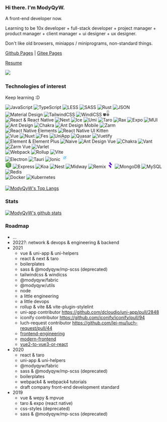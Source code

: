 <!--
**ModyQyW/ModyQyW** is a ✨ _special_ ✨ repository because its `README.md` (this file) appears on your GitHub profile.

Here are some ideas to get you started:

- 🔭 I’m currently working on ...
- 🌱 I’m currently learning ...
- 👯 I’m looking to collaborate on ...
- 🤔 I’m looking for help with ...
- 💬 Ask me about ...
- 📫 How to reach me: ...
- 😄 Pronouns: ...
- ⚡ Fun fact: ...
-->

### Hi there. I'm ModyQyW.

A front-end developer now.

Learning to be 10x developer + full-stack developer + project manager + product manager + client manager + ui designer + ux designer.

Don't like old browsers, miniapps / miniprograms, non-standard things.

[Github Pages](https://modyqyw.github.io) | [Gitee Pages](https://modyqyw.gitee.io) 

[Resume](https://modyqyw.github.io/resume/)

![](https://visitor-badge.glitch.me/badge?page_id=ModyQyW.ModyQyW)

### Technologies of interest

Keep learning :D

<img
  width="20"
  height="20"
  src="https://seekicon.com/free-icon-download/javascript_3.svg"
  alt="JavaScript"
  title="JavaScript"
/>
<img
  width="20"
  height="20"
  src="https://seekicon.com/free-icon-download/typescript_2.svg"
  alt="TypeScript"
  title="TypeScript"
/>
<img
  width="20"
  height="20"
  src="https://seekicon.com/free-icon-download/less_4.svg"
  alt="LESS"
  title="LESS"
/>
<img
  width="20"
  height="20"
  src="https://seekicon.com/free-icon-download/sass_4.svg"
  alt="SASS"
  title="SASS"
/>
<img
  width="20"
  height="20"
  src="https://seekicon.com/free-icon-download/rust_1.svg"
  alt="Rust"
  title="Rust"
/>
<img
  width="20"
  height="20"
  src="https://seekicon.com/free-icon-download/json_2.svg"
  alt="JSON"
  title="JSON"
/>
<br />
<img
  width="20"
  height="20"
  src="https://seekicon.com/free-icon-download/material-design_1.svg"
  alt="Material Design"
  title="Material Design"
/>
<img
  width="20"
  height="20"
  src="https://seekicon.com/free-icon-download/tailwindcss_1.svg"
  alt="TailwindCSS"
  title="TailwindCSS"
/>
<img
  width="20"
  height="20"
  src="https://windicss.org/assets/logo.svg"
  alt="WindiCSS"
  title="WindiCSS"
/>
<img
  width="20"
  height="20"
  src="https://raw.githubusercontent.com/antfu/unocss/main/playground/public/icon-gray.svg"
  alt="UnoCSS"
  title="UnoCSS"
/>
<br />
<img
  width="20"
  height="20"
  src="https://seekicon.com/free-icon-download/reactjs_1.svg"
  alt="React & React Native"
  title="React & React Native"
/>
<img
  width="20"
  height="20"
  src="https://seekicon.com/free-icon-download/next-js_1.svg"
  alt="Next"
  title="Next"
/>
<img
  width="20"
  height="20"
  src="https://ice.work/img/logo.png"
  alt="Ice"
  title="Ice"
/>
<img
  width="20"
  height="20"
  src="https://avatars.githubusercontent.com/u/33895495?s=200&v=4"
  alt="Umi"
  title="Umi"
/>
<img
  width="20"
  height="20"
  src="https://taro-ui.aotu.io/img/logo-taro.png"
  alt="Taro"
  title="Taro"
/>
<img
  width="20"
  height="20"
  src="https://img.alicdn.com/tfs/TB1H2Kcb1H2gK0jSZFEXXcqMpXa-70-72.png"
  alt="Rax"
  title="Rax"
/>
<img
  width="20"
  height="20"
  src="https://github.com/expo/expo/raw/master/.github/resources/banner.png"
  alt="Expo"
  title="Expo"
/>
<img
  width="20"
  height="20"
  src="https://seekicon.com/free-icon-download/material-ui_1.svg"
  alt="MUI"
  title="MUI"
/>
<img
  width="20"
  height="20"
  src="https://seekicon.com/free-icon-download/ant-design_2.svg"
  alt="Ant Design"
  title="Ant Design"
/>
<img
  width="20"
  height="20"
  src="https://avatars.githubusercontent.com/u/54212428?s=200&v=4"
  alt="Chakra"
  title="Chakra"
/>
<img
  width="20"
  height="20"
  src="https://gw.alipayobjects.com/zos/bmw-prod/cadedaff-8c88-4af2-870f-0574d322761c.svg"
  alt="Ant Design Mobile"
  title="Ant Design Mobile"
/>
<img
  width="20"
  height="20"
  src="https://zarm.design/images/logo.1a6cfc30.svg"
  alt="Zarm"
  title="Zarm"
/>
<img
  width="20"
  height="20"
  src="https://user-images.githubusercontent.com/5962998/65694309-a825f000-e043-11e9-8382-db0dba0851e3.png"
  alt="React Native Elements"
  title="React Native Elements"
/>
<img
  width="20"
  height="20"
  src="https://github.com/akveo/react-native-ui-kitten/blob/master/src/showcases/assets/icon.png?raw=true"
  alt="React Native UI Kitten"
  title="React Native UI Kitten"
/>
<br />
<img
  width="20"
  height="20"
  src="https://seekicon.com/free-icon-download/vue_2.svg"
  alt="Vue"
  title="Vue"
/>
<img
  width="20"
  height="20"
  src="https://seekicon.com/free-icon-download/nuxt_1.svg"
  alt="Nuxt"
  title="Nuxt"
/>
<img
  width="20"
  height="20"
  src="https://winixt.gitee.io/fesjs/logo.png"
  alt="Fes"
  title="Fes"
/>
<img
  width="20"
  height="20"
  src="https://img-cdn-aliyun.dcloud.net.cn/stream/icon/__UNI__HelloUniApp.png"
  alt="UniApp"
  title="UniApp"
/>
<img
  width="20"
  height="20"
  src="https://cdn.quasar.dev/logo-v2/svg/logo.svg"
  alt="Quasar"
  title="Quasar"
/>
<img
  width="20"
  height="20"
  src="https://cdn.vuetifyjs.com/docs/images/logos/vuetify-logo-light.svg"
  alt="Vuetify"
  title="Vuetify"
/>
<img
  width="20"
  height="20"
  src="https://seekicon.com/free-icon-download/element_1.svg"
  alt="Element & Element Plus"
  title="Element & Element Plus"
/>
<img
  width="20"
  height="20"
  src="https://www.naiveui.com/assets/naivelogo.93278402.svg"
  alt="Naive"
  title="Naive"
/>
<img
  width="20"
  height="20"
  src="https://aliyuncdn.antdv.com/v2/assets/logo.1ef800a8.svg"
  alt="Ant Design Vue"
  title="Ant Design Vue"
/>
<img
  width="20"
  height="20"
  src="https://avatars.githubusercontent.com/u/54212428?s=200&v=4"
  alt="Chakra"
  title="Chakra"
/>
<img
  width="20"
  height="20"
  src="https://img01.yzcdn.cn/vant/logo.png"
  alt="Vant"
  title="Vant"
/>
<img
  width="20"
  height="20"
  src="https://zarm.design/images/logo.1a6cfc30.svg"
  alt="Zarm Vue"
  title="Zarm Vue"
/>
<img
  width="20"
  height="20"
  src="https://varlet.gitee.io/varlet-ui/varlet_icon.png"
  alt="Varlet"
  title="Varlet"
/>
<br />
<img
  width="20"
  height="20"
  src="https://seekicon.com/free-icon-download/webpack_2.svg"
  alt="Webpack"
  title="Webpack"
/>
<img
  width="20"
  height="20"
  src="https://seekicon.com/free-icon-download/rollup_1.svg"
  alt="Rollup"
  title="Rollup"
/>
<img
  width="20"
  height="20"
  src="https://vitejs.dev/logo.svg"
  alt="Vite"
  title="Vite"
/>
<br />
<img
  width="20"
  height="20"
  src="https://seekicon.com/free-icon-download/electron_2.svg"
  alt="Electron"
  title="Electron"
/>
<img
  width="20"
  height="20"
  src="https://avatars.githubusercontent.com/u/54536011?s=200&v=4"
  alt="Tauri"
  title="Tauri"
/>
<img
  width="20"
  height="20"
  src="https://seekicon.com/free-icon-download/ionic_3.svg"
  alt="Ionic"
  title="Ionic"
/>
<img
  width="20"
  height="20"
  src="https://github.com/ionic-team/capacitor/blob/main/ios-template/App/App/Assets.xcassets/AppIcon.appiconset/AppIcon-40x40@3x.png?raw=true"
  alt="Capacitor"
  title="Capacitor"
/>
<br />
<img
   width="20"
   height="20"
   src="https://raw.githubusercontent.com/github/explore/8be26d91eb231fec0b8856359979ac09f27173fd/topics/nodejs/nodejs.png"
   alt="Node"
   title="Node"
/>
<img
   width="20"
   height="20"
   src="https://seekicon.com/free-icon-download/express_1.svg"
   alt="Express"
   title="Express"
/>
<img
   width="20"
   height="20"
   src="https://seekicon.com/free-icon-download/koa_1.svg"
   alt="Koa"
   title="Koa"
/>
<img
   width="20"
   height="20"
   src="https://d33wubrfki0l68.cloudfront.net/e937e774cbbe23635999615ad5d7732decad182a/26072/logo-small.ede75a6b.svg"
   alt="Nest"
   title="Nest"
/>
<img
   width="20"
   height="20"
   src="https://gw.alicdn.com/tfs/TB1eGsrk79l0K4jSZFKXXXFjpXa-347-340.png"
   alt="Midway"
   title="Midway"
/>
<img
   width="20"
   height="20"
   src="https://avatars.githubusercontent.com/u/64235328?s=200&v=4"
   alt="Remix"
   title="Remix"
/>
<img
   width="20"
   height="20"
   src="https://raw.githubusercontent.com/blitz-js/art/master/svg-transparent-bg.svg"
   alt="Blitz"
   title="Blitz"
/>
<img
  width="20"
  height="20"
  src="https://www.mongodb.com/assets/images/global/favicon.ico"
  alt="MongoDB"
  title="MongoDB"
/>
<img
  width="20"
  height="20"
  src="https://seekicon.com/free-icon-download/mysql_2.svg"
  alt="MySQL"
  title="MySQL"
/>
<img
  width="20"
  height="20"
  src="https://seekicon.com/free-icon-download/redis_3.svg"
  alt="Redis"
  title="Redis"
/>
<br />
<img
  width="20"
  height="20"
  src="https://seekicon.com/free-icon-download/docker_3.svg"
  alt="Docker"
  title="Docker"
/>
<img
  width="20"
  height="20"
  src="https://seekicon.com/free-icon-download/kubernetes_2.svg"
  alt="Kubernetes"
  title="Kubernetes"
/>
<br />
<br />
<a href="https://github.com/anuraghazra/github-readme-stats">
  <img
    align="center"
    alt="ModyQyW's Top Langs"
    title="ModyQyW's Top Langs"
    src="https://github-readme-stats.vercel.app/api/top-langs/?username=ModyQyW&hide=html"
  />
</a>

### Stats

<a href="https://github.com/anuraghazra/github-readme-stats">
  <img
    width="45%"
    align="center"
    alt="ModyQyW's github stats"
    title="ModyQyW's github stats"
    src="https://github-readme-stats.vercel.app/api?username=ModyQyW&count_private=true&show_icons=true"
  />
</a>

### Roadmap

- ...
- 2022?: network & devops & engineering & backend
- 2021
  - vue & uni-app & uni-helpers
  - react & next & taro
  - boilerplates
  - sass & @modyqyw/mp-scss (deprecated)
  - tailwindcss & windicss
  - @modyqyw/fabric
  - @modyqyw/utils
  - node
  - a little engineering
  - a little devops
  - rollup & vite && vite-plugin-stylelint
  - uni-app contributor <https://github.com/dcloudio/uni-app/pull/2848>
  - iconify contributor <https://github.com/iconify/iconify/pull/94>
  - luch-request contributor <https://github.com/lei-mu/luch-request/pull/44>
  - [frontend-engineering](https://frontend-engineering.vercel.app/)
  - [modern-frontend](https://github.com/ModyQyW/modern-frontend)
  - [vue2-to-vue3-or-react](https://vue2-to-vue3-or-react.vercel.app/1)
- 2020
  - react & taro
  - uni-app & uni-helpers
  - @modyqyw/fabric
  - sass & @modyqyw/mp-scss (deprecated)
  - boilerplates
  - webpack4 & webpack4 tutorials
  - draft company front-end development standard
- 2019
  - vue & wepy & mpvue
  - taro & expo (react native)
  - css-styles (deprecated)
  - sass & @modyqyw/mp-scss (deprecated)
